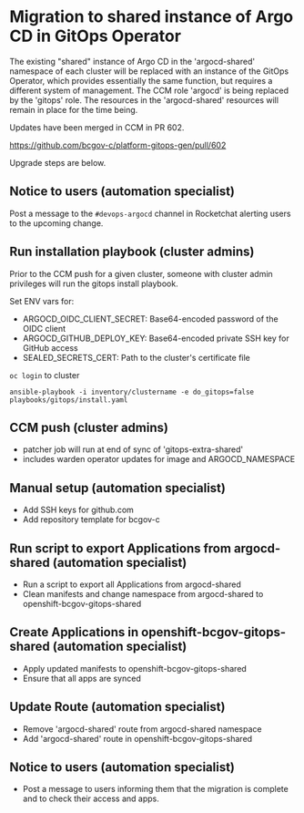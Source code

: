 # Migration to shared instance of Argo CD in GitOps Operator

The existing "shared" instance of Argo CD in the 'argocd-shared' namespace of each cluster will be replaced with an instance of the GitOps Operator, which provides essentially the same function, but requires a different system of management.  The CCM role 'argocd' is being replaced by the 'gitops' role.  The resources in the 'argocd-shared' resources will remain in place for the time being.

Updates have been merged in CCM in PR 602.

https://github.com/bcgov-c/platform-gitops-gen/pull/602

Upgrade steps are below.

## Notice to users (automation specialist)
Post a message to the `#devops-argocd` channel in Rocketchat alerting users to the upcoming change.

## Run installation playbook (cluster admins)
Prior to the CCM push for a given cluster, someone with cluster admin privileges will run the gitops install playbook.

Set ENV vars for:
* ARGOCD_OIDC_CLIENT_SECRET: Base64-encoded password of the OIDC client
* ARGOCD_GITHUB_DEPLOY_KEY:  Base64-encoded private SSH key for GitHub access
* SEALED_SECRETS_CERT:       Path to the cluster's certificate file

`oc login` to cluster 

`ansible-playbook -i inventory/clustername -e do_gitops=false playbooks/gitops/install.yaml`

## CCM push (cluster admins)
* patcher job will run at end of sync of 'gitops-extra-shared'
* includes warden operator updates for image and ARGOCD_NAMESPACE

## Manual setup (automation specialist)
* Add SSH keys for github.com
* Add repository template for bcgov-c

## Run script to export Applications from argocd-shared (automation specialist)
* Run a script to export all Applications from argocd-shared
* Clean manifests and change namespace from argocd-shared to openshift-bcgov-gitops-shared

## Create Applications in openshift-bcgov-gitops-shared (automation specialist)
* Apply updated manifests to openshift-bcgov-gitops-shared
* Ensure that all apps are synced

## Update Route (automation specialist)
* Remove 'argocd-shared' route from argocd-shared namespace
* Add 'argocd-shared' route in openshift-bcgov-gitops-shared

## Notice to users (automation specialist)
* Post a message to users informing them that the migration is complete and to check their access and apps.

